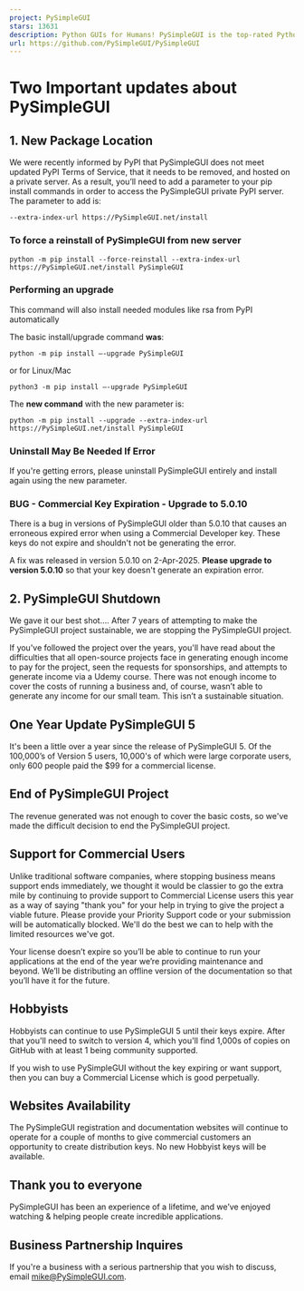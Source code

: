 ```yaml
---
project: PySimpleGUI
stars: 13631
description: Python GUIs for Humans! PySimpleGUI is the top-rated Python application development environment. Launched in 2018 and actively developed, maintained, and supported in 2024. Transforms tkinter, Qt, WxPython, and Remi into a simple, intuitive, and fun experience for both hobbyists and expert users.
url: https://github.com/PySimpleGUI/PySimpleGUI
---
```


Two Important updates about PySimpleGUI
=======================================

1\. New Package Location
------------------------

We were recently informed by PyPI that PySimpleGUI does not meet updated PyPI Terms of Service, that it needs to be removed, and hosted on a private server. As a result, you’ll need to add a parameter to your pip install commands in order to access the PySimpleGUI private PyPI server. The parameter to add is:

`--extra-index-url https://PySimpleGUI.net/install`

### To force a reinstall of PySimpleGUI from new server

`python -m pip install --force-reinstall --extra-index-url https://PySimpleGUI.net/install PySimpleGUI`

### Performing an upgrade

This command will also install needed modules like rsa from PyPI automatically

The basic install/upgrade command **was**:

`python -m pip install –-upgrade PySimpleGUI`

or for Linux/Mac

`python3 -m pip install –-upgrade PySimpleGUI`

The **new command** with the new parameter is:

`python -m pip install --upgrade --extra-index-url https://PySimpleGUI.net/install PySimpleGUI`

### Uninstall May Be Needed If Error

If you're getting errors, please uninstall PySimpleGUI entirely and install again using the new parameter.

### BUG - Commercial Key Expiration - Upgrade to 5.0.10

There is a bug in versions of PySimpleGUI older than 5.0.10 that causes an erroneous expired error when using a Commercial Developer key. These keys do not expire and shouldn't not be generating the error.

A fix was released in version 5.0.10 on 2-Apr-2025. **Please upgrade to version 5.0.10** so that your key doesn't generate an expiration error.

2\. PySimpleGUI Shutdown
------------------------

We gave it our best shot…. After 7 years of attempting to make the PySimpleGUI project sustainable, we are stopping the PySimpleGUI project.

If you've followed the project over the years, you'll have read about the difficulties that all open-source projects face in generating enough income to pay for the project, seen the requests for sponsorships, and attempts to generate income via a Udemy course. There was not enough income to cover the costs of running a business and, of course, wasn’t able to generate any income for our small team. This isn’t a sustainable situation.

One Year Update PySimpleGUI 5
-----------------------------

It's been a little over a year since the release of PySimpleGUI 5. Of the 100,000’s of Version 5 users, 10,000's of which were large corporate users, only 600 people paid the $99 for a commercial license.

End of PySimpleGUI Project
--------------------------

The revenue generated was not enough to cover the basic costs, so we've made the difficult decision to end the PySimpleGUI project.

Support for Commercial Users
----------------------------

Unlike traditional software companies, where stopping business means support ends immediately, we thought it would be classier to go the extra mile by continuing to provide support to Commercial License users this year as a way of saying "thank you" for your help in trying to give the project a viable future. Please provide your Priority Support code or your submission will be automatically blocked. We'll do the best we can to help with the limited resources we've got.

Your license doesn’t expire so you’ll be able to continue to run your applications at the end of the year we’re providing maintenance and beyond. We’ll be distributing an offline version of the documentation so that you’ll have it for the future.

Hobbyists
---------

Hobbyists can continue to use PySimpleGUI 5 until their keys expire. After that you'll need to switch to version 4, which you'll find 1,000s of copies on GitHub with at least 1 being community supported.

If you wish to use PySimpleGUI without the key expiring or want support, then you can buy a Commercial License which is good perpetually.

Websites Availability
---------------------

The PySimpleGUI registration and documentation websites will continue to operate for a couple of months to give commercial customers an opportunity to create distribution keys. No new Hobbyist keys will be available.

Thank you to everyone
---------------------

PySimpleGUI has been an experience of a lifetime, and we’ve enjoyed watching & helping people create incredible applications.

Business Partnership Inquires
-----------------------------

If you're a business with a serious partnership that you wish to discuss, email mike@PySimpleGUI.com.
